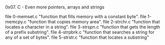 0x07. C - Even more pointers, arrays and strings

file 0-memset.c "function that fills memory with a constant byte".
file 1-memcpy.c "function that copies memory area".
file 2-strchr.c "function that locates a character in a string".
file 3-strspn.c "function that gets the length of a prefix substring".
file 4-strpbrk.c "function that searches a string for any of a set of bytes".
file 5-strstr.c "function that locates a substring"
